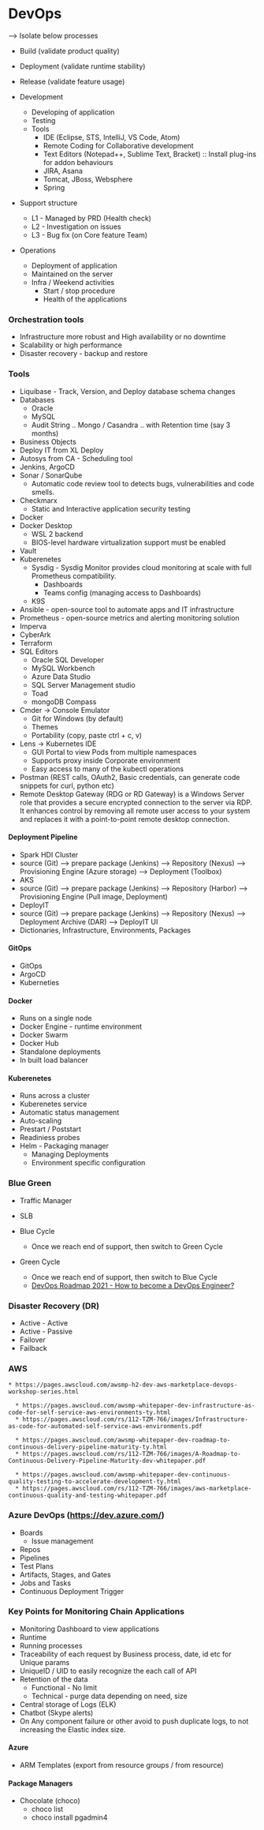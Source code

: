 # DevOps

 --> Isolate below processes
 - Build (validate product quality)
 - Deployment (validate runtime stability)
 - Release (validate feature usage)

 - Development
   - Developing of application
   - Testing
   - Tools
     - IDE (Eclipse, STS, IntelliJ, VS Code, Atom)
     - Remote Coding for Collaborative development
     - Text Editors (Notepad++, Sublime Text, Bracket) :: Install plug-ins for addon behaviours
     - JIRA, Asana
     - Tomcat, JBoss, Websphere
     - Spring 

- Support structure
  - L1 - Managed by PRD (Health check)
  - L2 - Investigation on issues
  - L3 - Bug fix (on Core feature Team)

 - Operations
   - Deployment of application
   - Maintained on the server
   - Infra / Weekend activities
     - Start / stop procedure
     - Health of the applications

### Orchestration tools
 - Infrastructure more robust and High availability or no downtime
 - Scalability or high performance
 - Disaster recovery - backup and restore

### Tools
 - Liquibase - Track, Version, and Deploy database schema changes
 - Databases
   - Oracle
   - MySQL
   - Audit String .. Mongo / Casandra .. with Retention time (say 3 months)
 - Business Objects
 - Deploy IT from XL Deploy
 - Autosys from CA - Scheduling tool
 - Jenkins, ArgoCD
 - Sonar / SonarQube
   - Automatic code review tool to detects bugs, vulnerabilities and code smells.
 - Checkmarx 
   - Static and Interactive application security testing
 - Docker
 - Docker Desktop 
   - WSL 2 backend
   - BIOS-level hardware virtualization support must be enabled
 - Vault
 - Kuberenetes
    - Sysdig - Sysdig Monitor provides cloud monitoring at scale with full Prometheus compatibility.
      - Dashboards
      - Teams config (managing access to Dashboards)
    - K9S
 - Ansible - open-source tool to automate apps and IT infrastructure
 - Prometheus - open-source metrics and alerting monitoring solution
 - Imperva
 - CyberArk
 - Terraform
 - SQL Editors
   - Oracle SQL Developer
   - MySQL Workbench
   - Azure Data Studio
   - SQL Server Management studio 
   - Toad
   - mongoDB Compass
 - Cmder -> Console Emulator
   - Git for Windows (by default)
   - Themes
   - Portability (copy, paste ctrl + c, v)
 - Lens -> Kubernetes IDE
   - GUI Portal to view Pods from multiple namespaces
   - Supports proxy inside Corporate environment
   - Easy access to many of the kubectl operations
 - Postman (REST calls, OAuth2, Basic credentials, can generate code snippets for curl, python etc)
 - Remote Desktop Gateway (RDG or RD Gateway) is a Windows Server role that provides a secure encrypted connection to the server via RDP. It enhances control by removing all remote user access to your system and replaces it with a point-to-point remote desktop connection.

#### Deployment Pipeline
 - Spark HDI Cluster
  - source (Git) --> prepare package (Jenkins) --> Repository (Nexus) --> Provisioning Engine (Azure storage) --> Deployment (Toolbox)
 - AKS
  - source (Git) --> prepare package (Jenkins) --> Repository (Harbor) --> Provisioning Engine (Pull image, Deployment)
 - DeployIT
  - source (Git) --> prepare package (Jenkins) --> Repository (Nexus) --> Deployment Archive (DAR) --> DeployIT UI
  - Dictionaries, Infrastructure, Environments, Packages

#### GitOps
  - GitOps
  - ArgoCD
  - Kuberneties

#### Docker
 - Runs on a single node
 - Docker Engine - runtime environment
 - Docker Swarm
 - Docker Hub
 - Standalone deployments
 - In built load balancer

#### Kuberenetes
 - Runs across a cluster
 - Kuberenetes service
 - Automatic status management
 - Auto-scaling
 - Prestart / Poststart 
 - Readiniess probes
 - Helm - Packaging manager
   - Managing Deployments
   - Environment specific configuration

### Blue Green
 - Traffic Manager
 - SLB 
 - Blue Cycle
   - Once we reach end of support, then switch to Green Cycle
 - Green Cycle
   - Once we reach end of support, then switch to Blue Cycle


    * [DevOps Roadmap 2021 - How to become a DevOps Engineer?](https://www.youtube.com/watch?v=9pZ2xmsSDdo&list=RDCMUCdngmbVKX1Tgre699-XLlUA&index=5)


### Disaster Recovery (DR)
 - Active - Active
 - Active - Passive
 - Failover
 - Failback

### AWS

    * https://pages.awscloud.com/awsmp-h2-dev-aws-marketplace-devops-workshop-series.html

      * https://pages.awscloud.com/awsmp-whitepaper-dev-infrastructure-as-code-for-self-service-aws-environments-ty.html
      * https://pages.awscloud.com/rs/112-TZM-766/images/Infrastructure-as-code-for-automated-self-service-aws-environments.pdf

      * https://pages.awscloud.com/awsmp-whitepaper-dev-roadmap-to-continuous-delivery-pipeline-maturity-ty.html
      * https://pages.awscloud.com/rs/112-TZM-766/images/A-Roadmap-to-Continuous-Delivery-Pipeline-Maturity-dev-whitepaper.pdf

      * https://pages.awscloud.com/awsmp-whitepaper-dev-continuous-quality-testing-to-accelerate-development-ty.html
      * https://pages.awscloud.com/rs/112-TZM-766/images/aws-marketplace-continuous-quality-and-testing-whitepaper.pdf

### Azure DevOps (https://dev.azure.com/)
 - Boards
   - Issue management
 - Repos
 - Pipelines
 - Test Plans
 - Artifacts, Stages, and Gates
 - Jobs and Tasks
 - Continuous Deployment Trigger

### Key Points for Monitoring Chain Applications
 - Monitoring Dashboard to view applications
 - Runtime
 - Running processes
 - Traceability of each request by Business process, date, id etc for Unique params
 - UniqueID / UID to easily recognize the each call of API
 - Retention of the data
   - Functional - No limit
   - Technical - purge data depending on need, size
 - Central storage of Logs (ELK)
 - Chatbot (Skype alerts)
 - On Any component failure or other avoid to push duplicate logs, to not increasing the Elastic index size.

#### Azure
  - ARM Templates (export from resource groups / from resource)

#### Package Managers
  - Chocolate (choco)
    - choco list
    - choco install pgadmin4

